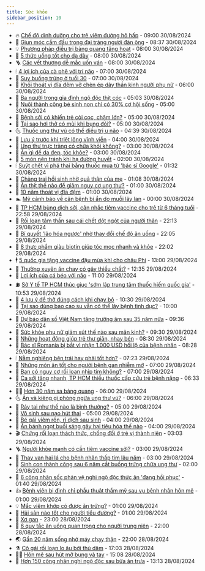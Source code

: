 ```yaml
---
title: Sức khỏe
sidebar_position: 10
---
```


<!-- vnexpress-suc-khoe:START -->
- 🔥 [Chế độ dinh dưỡng cho trẻ viêm đường hô hấp](https://vnexpress.net/che-do-dinh-duong-cho-tre-viem-duong-ho-hap-4787582.html) - 09:00 30/08/2024
- 🥰 [Giun móc cắm đầu trong đại tràng người đàn ông](https://vnexpress.net/giun-moc-cam-dau-trong-dai-trang-nguoi-dan-ong-4787592.html) - 08:37 30/08/2024
- 💡 [Phương pháp điều trị bàng quang tăng hoạt](https://vnexpress.net/phuong-phap-dieu-tri-bang-quang-tang-hoat-4787463.html) - 08:00 30/08/2024
- 🤗 [5 thức uống tốt cho dạ dày](https://vnexpress.net/5-thuc-uong-tot-cho-da-day-4787271.html) - 08:00 30/08/2024
- 🪜 [Các vết thương dễ mắc uốn ván](https://vnexpress.net/cac-vet-thuong-de-mac-uon-van-4786985.html) - 08:00 30/08/2024
- 🕯 [4 lợi ích của cà phê với trí não](https://vnexpress.net/4-loi-ich-cua-ca-phe-voi-tri-nao-4787534.html) - 07:00 30/08/2024
- 🤭 [Suy buồng trứng ở tuổi 30](https://vnexpress.net/suy-buong-trung-o-tuoi-30-4787268.html) - 07:00 30/08/2024
- 👀 [Khối thoát vị đĩa đệm vỡ chèn ép dây thần kinh người phụ nữ](https://vnexpress.net/khoi-thoat-vi-dia-dem-vo-chen-ep-day-than-kinh-nguoi-phu-nu-4787547.html) - 06:00 30/08/2024
- 🌋 [Ba người trong gia đình ngộ độc thịt cóc](https://vnexpress.net/ba-nguoi-trong-gia-dinh-ngo-doc-thit-coc-4787518.html) - 05:03 30/08/2024
- 🫶 [Nuôi thành công bé sinh non chỉ có 30% cơ hội sống](https://vnexpress.net/nuoi-thanh-cong-be-sinh-non-chi-co-30-co-hoi-song-4787532.html) - 05:00 30/08/2024
- 🦆 [Bệnh sởi có khiến trẻ còi cọc, chậm lớn?](https://vnexpress.net/benh-soi-co-khien-tre-coi-coc-cham-lon-4787478.html) - 05:00 30/08/2024
- 🚀 [Tại sao hơi thở có mùi khi bụng đói?](https://vnexpress.net/tai-sao-hoi-tho-co-mui-khi-bung-doi-4787339.html) - 05:00 30/08/2024
- 🌜 [Thuốc ung thư vú có thể điều trị u não](https://vnexpress.net/dot-pha-tu-viec-dung-thuoc-ung-thu-vu-dieu-tri-u-nao-4787505.html) - 04:39 30/08/2024
- 🧰 [Lưu ý trước khi triệt lông vĩnh viễn](https://vnexpress.net/luu-y-truoc-khi-triet-long-vinh-vien-4787438.html) - 04:00 30/08/2024
- 💫 [Ung thư trực tràng có chữa khỏi không?](https://vnexpress.net/ung-thu-truc-trang-co-chua-khoi-khong-4787428.html) - 03:00 30/08/2024
- 🌝 [Ăn gì để da đẹp, tóc khỏe?](https://vnexpress.net/an-gi-de-da-dep-toc-khoe-4787254.html) - 03:00 30/08/2024
- 🗽 [5 món nên tránh khi hạ đường huyết](https://vnexpress.net/5-mon-nen-tranh-khi-ha-duong-huyet-4787331.html) - 02:00 30/08/2024
- 🕯 [Suýt chết vì phá thai bằng thuốc mua từ &#39;bác sĩ Google&#39;](https://vnexpress.net/suyt-chet-vi-pha-thai-bang-thuoc-mua-tu-bac-si-google-4787349.html) - 01:32 30/08/2024
- 🦅 [Chàng trai hồi sinh nhờ quả thận của mẹ](https://vnexpress.net/chang-trai-hoi-sinh-nho-qua-than-cua-me-4786445.html) - 01:08 30/08/2024
- 🦆 [Ăn thịt thế nào để giảm nguy cơ ung thư?](https://vnexpress.net/an-thit-the-nao-de-giam-nguy-co-ung-thu-4787323.html) - 01:00 30/08/2024
- 🎊 [10 năm thoát vị đĩa đệm](https://vnexpress.net/10-nam-thoat-vi-dia-dem-4787272.html) - 01:00 30/08/2024
- 🏊 [Mỹ cảnh báo về căn bệnh bí ẩn do muỗi lây lan](https://vnexpress.net/my-canh-bao-ve-can-benh-bi-an-do-muoi-lay-lan-4787229.html) - 00:00 30/08/2024
- 📝 [TP HCM bùng dịch sởi, cân nhắc tiêm vaccine cho trẻ từ 6 tháng tuổi](https://vnexpress.net/tp-hcm-bung-dich-soi-can-nhac-tiem-vaccine-cho-tre-tu-6-thang-tuoi-4787295.html) - 22:58 29/08/2024
- 💯 [Rối loạn tâm thần sau cái chết đột ngột của người thân](https://vnexpress.net/roi-loan-tam-than-sau-cai-chet-dot-ngot-cua-nguoi-than-4785621.html) - 22:13 29/08/2024
- 🌊 [Bí quyết &#39;lão hóa ngược&#39; nhờ thay đổi chế độ ăn uống](https://vnexpress.net/bi-quyet-lao-hoa-nguoc-nho-thay-doi-che-do-an-uong-4786688.html) - 22:05 29/08/2024
- 🚀 [8 thực phẩm giàu biotin giúp tóc mọc nhanh và khỏe](https://vnexpress.net/8-thuc-pham-giau-biotin-giup-toc-moc-nhanh-va-khoe-4785678.html) - 22:02 29/08/2024
- 🕴 [5 quốc gia tặng vaccine đậu mùa khỉ cho châu Phi](https://vnexpress.net/5-quoc-gia-tang-vaccine-dau-mua-khi-cho-chau-phi-4787249.html) - 13:00 29/08/2024
- 🗽 [Thường xuyên ăn chay có gây thiếu chất?](https://vnexpress.net/thuong-xuyen-an-chay-co-gay-thieu-chat-4786995.html) - 12:35 29/08/2024
- 🎡 [Lợi ích của cá béo với não](https://vnexpress.net/loi-ich-cua-ca-beo-voi-nao-4786460.html) - 11:00 29/08/2024
- ⛽️ [Sở Y tế TP HCM thúc giục &#39;sớm lập trung tâm thuốc hiếm quốc gia&#39;](https://vnexpress.net/so-y-te-tp-hcm-thuc-giuc-som-lap-trung-tam-thuoc-hiem-quoc-gia-4787194.html) - 10:53 29/08/2024
- 🦆 [4 lưu ý để thở đúng cách khi chạy bộ](https://vnexpress.net/4-luu-y-de-tho-dung-cach-khi-chay-bo-4787037.html) - 10:30 29/08/2024
- 🤩 [Tại sao dùng bao cao su vẫn có thể lây bệnh tình dục?](https://vnexpress.net/tai-sao-dung-bao-cao-su-van-co-the-lay-benh-tinh-duc-4786939.html) - 10:00 29/08/2024
- 🦒 [Dự báo dân số Việt Nam tăng trưởng âm sau 35 năm nữa](https://vnexpress.net/du-bao-dan-so-viet-nam-tang-truong-am-sau-35-nam-nua-4787171.html) - 09:36 29/08/2024
- 💫 [Sức khỏe phụ nữ giảm sút thế nào sau mãn kinh?](https://vnexpress.net/suc-khoe-phu-nu-giam-sut-the-nao-sau-man-kinh-4787164.html) - 09:30 29/08/2024
- 🐘 [Những hoạt động giúp trẻ thư giãn, nhạy bén](https://vnexpress.net/nhung-hoat-dong-giup-tre-thu-gian-nhay-ben-4786969.html) - 08:30 29/08/2024
- 🚀 [Bác sĩ Romania bị bắt vì nhận 1.000 USD hối lộ của bệnh nhân](https://vnexpress.net/bac-si-romania-bi-bat-vi-nhan-1-000-usd-hoi-lo-cua-benh-nhan-4787153.html) - 08:28 29/08/2024
- 🕯 [Nằm nghiêng bên trái hay phải tốt hơn?](https://vnexpress.net/nam-nghieng-ben-trai-hay-phai-tot-hon-4786988.html) - 07:23 29/08/2024
- 🦏 [Những món ăn tốt cho người bệnh gan nhiễm mỡ](https://vnexpress.net/nhung-mon-an-tot-cho-nguoi-benh-gan-nhiem-mo-4787090.html) - 07:00 29/08/2024
- 🦄 [Bạn có nguy cơ rối loạn nhịp tim không?](https://vnexpress.net/ban-co-nguy-co-roi-loan-nhip-tim-khong-4786929.html) - 07:00 29/08/2024
- 🦒 [Ca sởi tăng nhanh, TP HCM thiếu thuốc cấp cứu trẻ bệnh nặng](https://vnexpress.net/ca-soi-tang-nhanh-tp-hcm-thieu-thuoc-cap-cuu-tre-benh-nang-4787076.html) - 06:33 29/08/2024
- 👨‍🏫 [Hơn 30 năm sa bàng quang](https://vnexpress.net/hon-30-nam-sa-bang-quang-4787081.html) - 06:00 29/08/2024
- 🌜 [Ăn và kiêng gì phòng ngừa ung thư vú?](https://vnexpress.net/an-va-kieng-gi-phong-ngua-ung-thu-vu-4786951.html) - 06:00 29/08/2024
- 🚀 [Ráy tai như thế nào là bình thường?](https://vnexpress.net/ray-tai-nhu-the-nao-la-binh-thuong-4786834.html) - 05:00 29/08/2024
- 💃 [Vô sinh sau nạo hút thai](https://vnexpress.net/vo-sinh-sau-nao-hut-thai-4786801.html) - 05:00 29/08/2024
- 💯 [Bé gái viêm rốn, rỉ dịch sau sinh](https://vnexpress.net/be-gai-viem-ron-ri-dich-sau-sinh-4786876.html) - 04:00 29/08/2024
- 🤔 [Ăn bánh ngọt buổi sáng gây hại tiêu hóa thế nào](https://vnexpress.net/an-banh-ngot-buoi-sang-gay-hai-tieu-hoa-the-nao-4786798.html) - 04:00 29/08/2024
- 🎬 [Chứng rối loạn thách thức, chống đối ở trẻ vị thành niên](https://vnexpress.net/chung-roi-loan-thach-thuc-chong-doi-o-tre-vi-thanh-nien-4786825.html) - 03:03 29/08/2024
- 🪜 [Người khỏe mạnh có cần tiêm vaccine sởi?](https://vnexpress.net/nguoi-khoe-manh-co-can-tiem-vaccine-soi-4786947.html) - 03:00 29/08/2024
- 🦣 [Thay van hai lá cho bệnh nhân thấp tim lâu năm](https://vnexpress.net/thay-van-hai-la-cho-benh-nhan-thap-tim-lau-nam-4786873.html) - 03:00 29/08/2024
- 🧐 [Sinh con thành công sau 6 năm cắt buồng trứng chữa ung thư](https://vnexpress.net/sinh-con-thanh-cong-sau-6-nam-cat-buong-trung-chua-ung-thu-4786868.html) - 02:00 29/08/2024
- 🤡 [6 công nhân sốc phản vệ nghi ngộ độc thức ăn &#39;đang hồi phục&#39;](https://vnexpress.net/6-nguoi-soc-phan-ve-nghi-ngo-doc-thuc-an-dang-hoi-phuc-4786933.html) - 01:40 29/08/2024
- 👍 [Bệnh viện bị đình chỉ phẫu thuật thẩm mỹ sau vụ bệnh nhân hôn mê](https://vnexpress.net/benh-vien-bi-dinh-chi-phau-thuat-tham-my-sau-ca-benh-nhan-hon-me-4786918.html) - 01:00 29/08/2024
- 💡 [Mắc viêm khớp có được ăn trứng?](https://vnexpress.net/mac-viem-khop-co-duoc-an-trung-4786718.html) - 01:00 29/08/2024
- 💯 [Hải sản nào tốt cho người tiểu đường?](https://vnexpress.net/hai-san-nao-tot-cho-nguoi-tieu-duong-4786693.html) - 01:00 29/08/2024
- 🧠 [Xơ gan](https://vnexpress.net/xo-gan-4785666.html) - 23:00 28/08/2024
- 🎡 [6 quy tắc ăn uống quan trọng cho người trung niên](https://vnexpress.net/6-quy-tac-an-uong-quan-trong-cho-nguoi-trung-nien-4786449.html) - 22:00 28/08/2024
- 🌏 [Gần 20 năm sống nhờ máy chạy thận](https://vnexpress.net/gan-20-nam-song-nho-vao-may-chay-than-4785465.html) - 22:00 28/08/2024
- ⚗️ [Cô gái rối loạn lo âu bởi thủ dâm](https://vnexpress.net/co-gai-roi-loan-lo-au-boi-thu-dam-4777872.html) - 17:03 28/08/2024
- 👨‍🏫 [Hôn mê sau hút mỡ bụng và tay](https://vnexpress.net/hon-me-sau-hut-mo-bung-va-tay-4786862.html) - 15:08 28/08/2024
- 🤖 [Hơn 150 công nhân nghi ngộ độc sau bữa ăn trưa](https://vnexpress.net/hon-150-cong-nhan-nghi-ngo-doc-sau-bua-an-trua-4786854.html) - 13:13 28/08/2024<!-- vnexpress-suc-khoe:END -->
